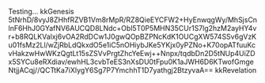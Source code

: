 Testing...
kkGenesis 5tNrhD/8vyJ8ZHhfRZVB1Vm8rMpR/RZ8QieEYCFW2+HyEnwqgWy/MhSjsCnlnF6HhJ0GYafNV6AUCQD8LNdc+Obl5T0P5MHN35CUr1S7lg2hzM2ayHY4vr+b8RQLKValxj6vOA2RdDCw1J0gwQOpBZPNcKdK1OUCgXW574SSv6gVzKu01fsMz2Ll/wZjRbLdQkxdO5e1iC5nOHiybJKe5YKjx0yPZNo+K70opATfuuKcvHakzwHwWKzQgtLt15sZSVvPrgtZhcYeEwj++Nnpx/tqdbDn2D5tNUp4UiZDx5SYCu8eRXdiav/ewhHL3cvbTeES3nXsDU0tFpu0K1aJWH6D6KTwofGmgeNtjjACqj//QCTtKa7iXlygY6Sg7P7YmchhT1D7yathgj2BtzyvaA== kkRevelation
